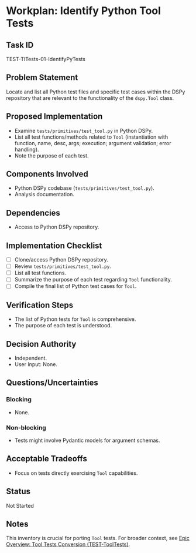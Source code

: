 # Workplan: Identify Python Tool Tests

## Task ID
TEST-TlTests-01-IdentifyPyTests

## Problem Statement
Locate and list all Python test files and specific test cases within the DSPy repository that are relevant to the functionality of the `dspy.Tool` class.

## Proposed Implementation
- Examine `tests/primitives/test_tool.py` in Python DSPy.
- List all test functions/methods related to `Tool` (instantiation with function, name, desc, args; execution; argument validation; error handling).
- Note the purpose of each test.

## Components Involved
- Python DSPy codebase (`tests/primitives/test_tool.py`).
- Analysis documentation.

## Dependencies
- Access to Python DSPy repository.

## Implementation Checklist
- [ ] Clone/access Python DSPy repository.
- [ ] Review `tests/primitives/test_tool.py`.
- [ ] List all test functions.
- [ ] Summarize the purpose of each test regarding `Tool` functionality.
- [ ] Compile the final list of Python test cases for `Tool`.

## Verification Steps
- The list of Python tests for `Tool` is comprehensive.
- The purpose of each test is understood.

## Decision Authority
- Independent.
- User Input: None.

## Questions/Uncertainties
### Blocking
- None.
### Non-blocking
- Tests might involve Pydantic models for argument schemas.

## Acceptable Tradeoffs
- Focus on tests directly exercising `Tool` capabilities.

## Status
Not Started

## Notes
This inventory is crucial for porting `Tool` tests.
For broader context, see [Epic Overview: Tool Tests Conversion (TEST-ToolTests)](../../docs/planning/workplans/TEST-ToolTests.md).